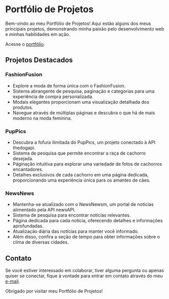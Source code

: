 # Portfólio de Projetos

Bem-vindo ao meu Portfólio de Projetos! Aqui estão alguns dos meus principais projetos, demonstrando minha paixão pelo desenvolvimento web e minhas habilidades em ação.

Acesse o [portfólio](https://miguelraveli.github.io/portfolio/).

## Projetos Destacados

### FashionFusion

- Explore a moda de forma única com o FashionFusion.
- Sistema abrangente de pesquisa, paginação e categorias para uma experiência de compra personalizada.
- Modais elegantes proporcionam uma visualização detalhada dos produtos.
- Navegue através de múltiplas páginas e descubra o que há de mais moderno na moda feminina.

### PupPics

- Descubra a fofura ilimitada do PupPics, um projeto conectado à API thedogapi.
- Sistema de pesquisa que permite encontrar a raça de cachorro desejada.
- Páginação intuitiva para explorar uma variedade de fotos de cachorros encantadores.
- Detalhes exclusivos de cada cachorro em uma página dedicada, proporcionando uma experiência única para os amantes de cães.

### NewsNews

- Mantenha-se atualizado com o NewsNewsm, um portal de notícias alimentado pela API newsAPI.
- Sistema de pesquisa para encontrar notícias relevantes.
- Página dedicada para cada notícia, oferecendo detalhes e informações aprofundadas.
- Atualização diária das notícias para manter você informado.
- Além disso, confira a seção de tempo para obter informações sobre o clima de diversas cidades.

## Contato

Se você estiver interessado em colaborar, tiver alguma pergunta ou apenas quiser se conectar, fique à vontade para entrar em contato através do meu [e-mail](mailto:miguelraveli123@gmail.com).

Obrigado por visitar meu Portfólio de Projetos!

